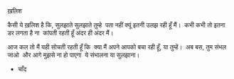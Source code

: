 ख़लिश

कैसी ये ख़लिश है कि,
सुलझाते सुलझाते तुम्हे  
पता नहीं क्यूं इतनी उलझ रही हूँ मैं।  
कभी कभी तो इतना डर लगता है ना  
कांपती रहती हूँ अंदर ही अंदर मैं।  

आज कल तो मैं यही सोचती रहती हूँ कि  
क्या मैं अपने आपको बचा रही हूँ, या तुम्हें।  
अब बस, तुम संभल जाओ  
और आगे मुझसे ना हो पाएगा  
ये संभालना या सुलझाना।  

- चाँद